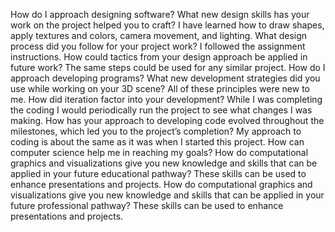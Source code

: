 How do I approach designing software?
What new design skills has your work on the project helped you to craft? I have learned how to draw shapes, apply textures and colors, camera movement, and lighting.
What design process did you follow for your project work? I followed the assignment instructions.
How could tactics from your design approach be applied in future work? The same steps could be used for any similar project.
How do I approach developing programs?
What new development strategies did you use while working on your 3D scene? All of these principles were new to me.
How did iteration factor into your development? While I was completing the coding I would periodically run the project to see what changes I was making.
How has your approach to developing code evolved throughout the milestones, which led you to the project’s completion? My approach to coding is about the same as it was when I started this project.
How can computer science help me in reaching my goals?
How do computational graphics and visualizations give you new knowledge and skills that can be applied in your future educational pathway? These skills can be used to enhance presentations and projects.
How do computational graphics and visualizations give you new knowledge and skills that can be applied in your future professional pathway? These skills can be used to enhance presentations and projects.
